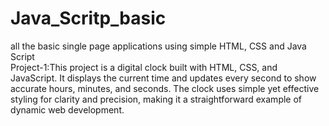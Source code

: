 # Java_Scritp_basic
all the basic single page applications using simple HTML, CSS and Java Script
<br>Project-1:This project is a digital clock built with HTML, CSS, and JavaScript. It displays the current time and updates every second to show accurate hours, minutes, and seconds. The clock uses simple yet effective styling for clarity and precision, making it a straightforward example of dynamic web development.

